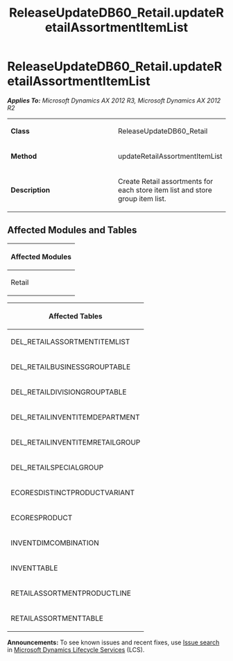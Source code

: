 ﻿---
title: ReleaseUpdateDB60_Retail.updateRetailAssortmentItemList
TOCTitle: ReleaseUpdateDB60_Retail.updateRetailAssortmentItemList
ms:assetid: 0e3e74a1-39d2-5fd2-8bb5-39c1ad6c6302
ms:mtpsurl: https://msdn.microsoft.com/en-us/library/JJ735733(v=AX.60)
ms:contentKeyID: 49706635
ms.date: 05/18/2015
mtps_version: v=AX.60
---

# ReleaseUpdateDB60\_Retail.updateRetailAssortmentItemList 


_**Applies To:** Microsoft Dynamics AX 2012 R3, Microsoft Dynamics AX 2012 R2_

<table>
<colgroup>
<col style="width: 50%" />
<col style="width: 50%" />
</colgroup>
<tbody>
<tr class="odd">
<td><p><strong>Class</strong></p></td>
<td><p>ReleaseUpdateDB60_Retail</p></td>
</tr>
<tr class="even">
<td><p><strong>Method</strong></p></td>
<td><p>updateRetailAssortmentItemList</p></td>
</tr>
<tr class="odd">
<td><p><strong>Description</strong></p></td>
<td><p>Create Retail assortments for each store item list and store group item list.</p></td>
</tr>
</tbody>
</table>


## Affected Modules and Tables

<table>
<colgroup>
<col style="width: 100%" />
</colgroup>
<thead>
<tr class="header">
<th><p>Affected Modules</p></th>
</tr>
</thead>
<tbody>
<tr class="odd">
<td><p>Retail</p></td>
</tr>
</tbody>
</table>


<table>
<colgroup>
<col style="width: 100%" />
</colgroup>
<thead>
<tr class="header">
<th><p>Affected Tables</p></th>
</tr>
</thead>
<tbody>
<tr class="odd">
<td><p>DEL_RETAILASSORTMENTITEMLIST</p></td>
</tr>
<tr class="even">
<td><p>DEL_RETAILBUSINESSGROUPTABLE</p></td>
</tr>
<tr class="odd">
<td><p>DEL_RETAILDIVISIONGROUPTABLE</p></td>
</tr>
<tr class="even">
<td><p>DEL_RETAILINVENTITEMDEPARTMENT</p></td>
</tr>
<tr class="odd">
<td><p>DEL_RETAILINVENTITEMRETAILGROUP</p></td>
</tr>
<tr class="even">
<td><p>DEL_RETAILSPECIALGROUP</p></td>
</tr>
<tr class="odd">
<td><p>ECORESDISTINCTPRODUCTVARIANT</p></td>
</tr>
<tr class="even">
<td><p>ECORESPRODUCT</p></td>
</tr>
<tr class="odd">
<td><p>INVENTDIMCOMBINATION</p></td>
</tr>
<tr class="even">
<td><p>INVENTTABLE</p></td>
</tr>
<tr class="odd">
<td><p>RETAILASSORTMENTPRODUCTLINE</p></td>
</tr>
<tr class="even">
<td><p>RETAILASSORTMENTTABLE</p></td>
</tr>
</tbody>
</table>

  
**Announcements:** To see known issues and recent fixes, use [Issue search](http://go.microsoft.com/fwlink/?linkid=389258) in [Microsoft Dynamics Lifecycle Services](http://go.microsoft.com/fwlink/?linkid=306505) (LCS).


